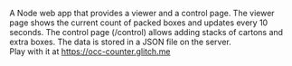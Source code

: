 A Node web app that provides a viewer and a control page. The viewer page shows the current count of packed boxes and updates every 10 seconds. The control page (/control) allows adding stacks of cartons and extra boxes. The data is stored in a JSON file on the server. \
Play with it at https://occ-counter.glitch.me
